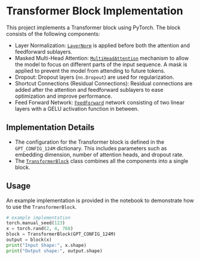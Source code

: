 # Transformer Block Implementation

This project implements a Transformer block using PyTorch. The block consists of the following components:

- Layer Normalization: [`LayerNorm`](https://github.com/amruth6002/Transformer_Block/blob/main/Transformer_Block.ipynb) is applied before both the attention and feedforward sublayers.
- Masked Multi-Head Attention: [`MultiHeadAttention`](https://github.com/amruth6002/Transformer_Block/blob/main/Transformer_Block.ipynb) mechanism to allow the model to focus on different parts of the input sequence. A mask is applied to prevent the model from attending to future tokens.
- Dropout: Dropout layers (`nn.Dropout`) are used for regularization.
- Shortcut Connections (Residual Connections): Residual connections are added after the attention and feedforward sublayers to ease optimization and improve performance.
- Feed Forward Network: [`FeedForward`](https://github.com/amruth6002/Transformer_Block/blob/main/Transformer_Block.ipynb) network consisting of two linear layers with a GELU activation function in between.

## Implementation Details

- The configuration for the Transformer block is defined in the `GPT_CONFIG_124M` dictionary. This includes parameters such as embedding dimension, number of attention heads, and dropout rate.
- The [`TransformerBlock`](https://github.com/amruth6002/Transformer_Block/blob/main/Transformer_Block.ipynb) class combines all the components into a single block.

## Usage

An example implementation is provided in the notebook to demonstrate how to use the `TransformerBlock`.

```python
# example implementation
torch.manual_seed(123)
x = torch.rand(2, 4, 768)
block = TransformerBlock(GPT_CONFIG_124M)
output = block(x)
print("Input Shape:", x.shape)
print("Output shape:", output.shape)